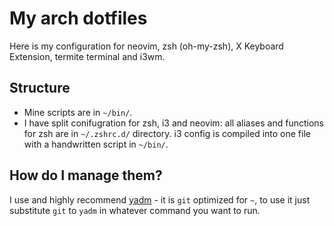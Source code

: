 # My arch dotfiles
Here is my configuration for neovim, zsh (oh-my-zsh), X Keyboard Extension, termite terminal and i3wm.
## Structure
* Mine scripts are in `~/bin/`.
* I have split conifugration for zsh, i3 and neovim: all aliases and functions for zsh are in `~/.zshrc.d/` directory. i3 config is compiled into one file with a handwritten script in `~/bin/`.
## How do I manage them?
I use and highly recommend [yadm](https://thelocehiliosan.github.io/yadm/) - it is `git` optimized for `~`, to use it just substitute `git` to `yadm` in whatever command you want to run.
